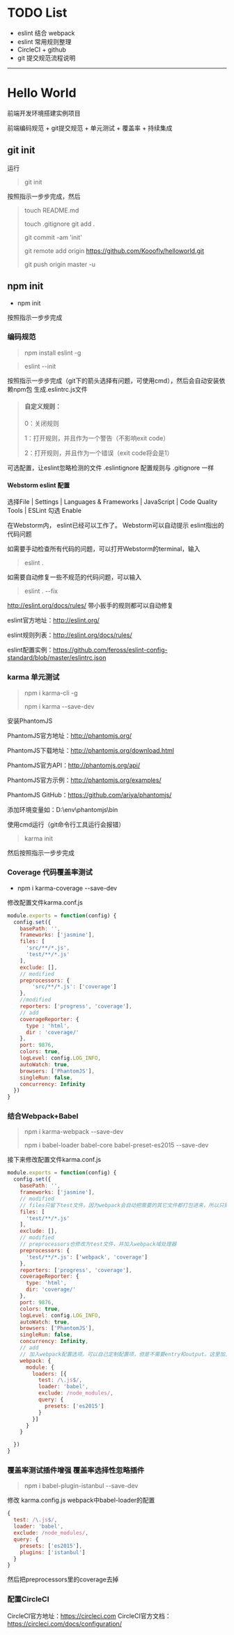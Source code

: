 # TODO List

- eslint 结合 webpack
- eslint 常用规则整理
- CircleCI + github
- git 提交规范流程说明

---

# Hello World

前端开发环境搭建实例项目

前端编码规范 + git提交规范 + 单元测试 + 覆盖率 + 持续集成

## git init

运行

> git init

按照指示一步步完成，然后

> touch README.md
>
> touch .gitignore
> git add .
>
> git commit -am 'init'
>
> git remote add origin https://github.com/Kooofly/helloworld.git
>
> git push origin master -u

## npm init

- npm init

按照指示一步步完成

### 编码规范

> npm install eslint -g

> eslint --init

按照指示一步步完成（git下的箭头选择有问题，可使用cmd），然后会自动安装依赖npm包 生成.eslintrc.js文件

> #### 自定义规则：
> 0：关闭规则
>
> 1：打开规则，并且作为一个警告（不影响exit code）
>
> 2：打开规则，并且作为一个错误（exit code将会是1）

可选配置，让eslint忽略检测的文件 .eslintignore 配置规则与 .gitignore 一样
#### Webstorm eslint 配置

选择File | Settings | Languages & Frameworks | JavaScript | Code Quality Tools | ESLint 勾选 Enable

在Webstorm内， eslint已经可以工作了。 Webstorm可以自动提示 eslint指出的代码问题


如需要手动检查所有代码的问题，可以打开Webstorm的terminal，输入

> eslint .

如需要自动修复一些不规范的代码问题，可以输入

> eslint . --fix

http://eslint.org/docs/rules/ 带小扳手的规则都可以自动修复

eslint官方地址：http://eslint.org/

eslint规则列表：http://eslint.org/docs/rules/

eslint配置实例：https://github.com/feross/eslint-config-standard/blob/master/eslintrc.json

### karma 单元测试

> npm i karma-cli -g
>
> npm i karma --save-dev

安装PhantomJS

PhantomJS官方地址：http://phantomjs.org/

PhantomJS下载地址：http://phantomjs.org/download.html

PhantomJS官方API：http://phantomjs.org/api/

PhantomJS官方示例：http://phantomjs.org/examples/

PhantomJS GitHub：https://github.com/ariya/phantomjs/

添加环境变量如：D:\env\phantomjs\bin

使用cmd运行（git命令行工具运行会报错）

> karma init

然后按照指示一步步完成

### Coverage 代码覆盖率测试

- npm i karma-coverage --save-dev

修改配置文件karma.conf.js

```javascript
module.exports = function(config) {
  config.set({
    basePath: '',
    frameworks: ['jasmine'],
    files: [
      'src/**/*.js',
      'test/**/*.js'
    ],
    exclude: [],
    // modified
    preprocessors: {
        'src/**/*.js': ['coverage']
    },
    //modified
    reporters: ['progress', 'coverage'],
    // add
    coverageReporter: {
      type : 'html',
      dir : 'coverage/'
    },
    port: 9876,
    colors: true,
    logLevel: config.LOG_INFO,
    autoWatch: true,
    browsers: ['PhantomJS'],
    singleRun: false,
    concurrency: Infinity
  })
}
```

### 结合Webpack+Babel

> npm i karma-webpack --save-dev
>
> npm i babel-loader babel-core babel-preset-es2015 --save-dev

接下来修改配置文件karma.conf.js

```javascript
module.exports = function(config) {
  config.set({
    basePath: '',
    frameworks: ['jasmine'],
    // modified
    // files只留下test文件。因为webpack会自动把需要的其它文件都打包进来，所以只需要留下入口文件。
    files: [
      'test/**/*.js'
    ],
    exclude: [],
    // modified
    // preprocessors也修改为test文件，并加入webpack域处理器
    preprocessors: {
      'test/**/*.js': ['webpack', 'coverage']
    },
    reporters: ['progress', 'coverage'],
    coverageReporter: {
      type: 'html',
      dir: 'coverage/'
    },
    port: 9876,
    colors: true,
    logLevel: config.LOG_INFO,
    autoWatch: true,
    browsers: ['PhantomJS'],
    singleRun: false,
    concurrency: Infinity,
    // add
    // 加入webpack配置选项。可以自己定制配置项，但是不需要entry和output。这里加上babel-loader来编译ES6代码
    webpack: {
      module: {
        loaders: [{
          test: /\.js$/,
          loader: 'babel',
          exclude: /node_modules/,
          query: {
            presets: ['es2015']
          }
        }]
      }
    }

  })
}
```

### 覆盖率测试插件增强 覆盖率选择性忽略插件

> npm i babel-plugin-istanbul --save-dev

修改 karma.config.js webpack中babel-loader的配置

```javascript
{
  test: /\.js$/,
  loader: 'babel',
  exclude: /node_modules/,
  query: {
    presets: ['es2015'],
    plugins: ['istanbul']
  }
}
```

然后把preprocessors里的coverage去掉

### 配置CircleCI

CircleCI官方地址：https://circleci.com
CircleCI官方文档：https://circleci.com/docs/configuration/
